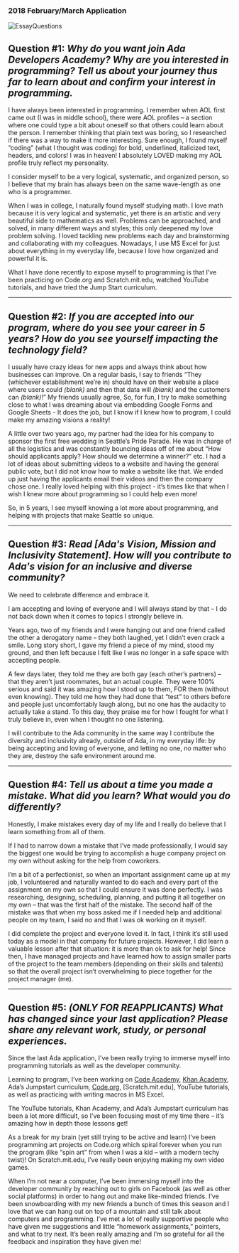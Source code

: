 ### 2018 February/March Application

![EssayQuestions]    
  
## **Question #1: *Why do you want join Ada Developers Academy? Why are you interested in programming? Tell us about your journey thus far to learn about and confirm your interest in programming.***  
  
I have always been interested in programming. I remember when AOL first came out (I was in middle school), there were AOL profiles – a section where one could type a bit about oneself so that others could learn about the person. I remember thinking that plain text was boring, so I researched if there was a way to make it more interesting. Sure enough, I found myself “coding” (what I thought was coding) for bold, underlined, italicized text, headers, and colors! I was in heaven! I absolutely LOVED making my AOL profile truly reflect my personality.  

I consider myself to be a very logical, systematic, and organized person, so I believe that my brain has always been on the same wave-length as one who is a programmer.  

When I was in college, I naturally found myself studying math. I love math because it is very logical and systematic, yet there is an artistic and very beautiful side to mathematics as well. Problems can be approached, and solved, in many different ways and styles; this only deepened my love problem solving. I loved tackling new problems each day and brainstorming and collaborating with my colleagues.
Nowadays, I use MS Excel for just about everything in my everyday life, because I love how organized and powerful it is.  

What I have done recently to expose myself to programming is that I’ve been practicing on Code.org and Scratch.mit.edu, watched YouTube tutorials, and have tried the Jump Start curriculum.  
  
----------
## **Question #2: *If you are accepted into our program, where do you see your career in 5 years? How do you see yourself impacting the technology field?***  
  
I usually have crazy ideas for new apps and always think about how businesses can improve. On a regular basis, I say to friends “They (whichever establishment we’re in) should have on their website a place where users could _(blank)_ and then that data will _(blank)_ and the customers can _(blank)_!” My friends usually agree, So, for fun, I try to make something close to what I was dreaming about via embedding Google Forms and Google Sheets - It does the job, but I know if I knew how to program, I could make my amazing visions a reality!  
  
A little over two years ago, my partner had the idea for his company to sponsor the first free wedding in Seattle’s Pride Parade. He was in charge of all the logistics and was constantly bouncing ideas off of me about “How should applicants apply? How should we determine a winner?” etc. I had a lot of ideas about submitting videos to a website and having the general public vote, but I did not know how to make a website like that. We ended up just having the applicants email their videos and then the company chose one. I really loved helping with this project - it’s times like that when I wish I knew more about programming so I could help even more!  
  
So, in 5 years, I see myself knowing a lot more about programming, and helping with projects that make Seattle so unique.  
  
  
----------  
## **Question #3: *Read [Ada's Vision, Mission and Inclusivity Statement]. How will you contribute to Ada's vision for an inclusive and diverse community?***  
  
We need to celebrate difference and embrace it.  
  
I am accepting and loving of everyone and I will always stand by that – I do not back down when it comes to topics I strongly believe in.  
  
Years ago, two of my friends and I were hanging out and one friend called the other a derogatory name – they both laughed, yet I didn’t even crack a smile. Long story short, I gave my friend a piece of my mind, stood my ground, and then left because I felt like I was no longer in a safe space with accepting people.  
  
A few days later, they told me they are both gay (each other’s partners) – that they aren’t just roommates, but an actual couple. They were 100% serious and said it was amazing how I stood up to them, FOR them (without even knowing). They told me how they had done that “test” to others before and people just uncomfortably laugh along, but no one has the audacity to actually take a stand. To this day, they praise me for how I fought for what I truly believe in, even when I thought no one listening.  
  
I will contribute to the Ada community in the same way I contribute the diversity and inclusivity already, outside of Ada, in my everyday life: by being accepting and loving of everyone, and letting no one, no matter who they are, destroy the safe environment around me.  
  
    
----------
## **Question #4: *Tell us about a time you made a mistake. What did you learn? What would you do differently?***  

Honestly, I make mistakes every day of my life and I really do believe that I learn something from all of them.  

If I had to narrow down a mistake that I’ve made professionally, I would say the biggest one would be trying to accomplish a huge company project on my own without asking for the help from coworkers.  
  
I’m a bit of a perfectionist, so when an important assignment came up at my job, I volunteered and naturally wanted to do each and every part of the assignment on my own so that I could ensure it was done perfectly. I was researching, designing, scheduling, planning, and putting it all together on my own – that was the first half of the mistake. The second half of the mistake was that when my boss asked me if I needed help and additional people on my team, I said no and that I was ok working on it myself.  
  
I did complete the project and everyone loved it. In fact, I think it’s still used today as a model in that company for future projects. However, I did learn a valuable lesson after that situation: it is more than ok to ask for help! Since then, I have managed projects and have learned how to assign smaller parts of the project to the team members (depending on their skills and talents) so that the overall project isn’t overwhelming to piece together for the project manager (me).  
  
    
----------
## **Question #5: *(ONLY FOR REAPPLICANTS) What has changed since your last application? Please share any relevant work, study, or personal experiences.***  
  
Since the last Ada application, I've been really trying to immerse myself into programming tutorials as well as the developer community.

Learning to program, I’ve been working on [Code Academy], [Khan Academy], Ada’s Jumpstart curriculum, [Code.org], [Scratch.mit.edu], YouTube tutorials, as well as practicing with writing macros in MS Excel.

The YouTube tutorials, Khan Academy, and Ada’s Jumpstart curriculum has been a lot more difficult, so I’ve been focusing most of my time there – it’s amazing how in depth those lessons get!

As a break for my brain (yet still trying to be active and learn) I’ve been programming art projects on Code.org which spiral forever when you run the program (like “spin art” from when I was a kid – with a modern techy twist)! On Scratch.mit.edu, I’ve really been enjoying making my own video games.

When I’m not near a computer, I’ve been immersing myself into the developer community by reaching out to girls on Facebook (as well as other social platforms) in order to hang out and make like-minded friends. I’ve been snowboarding with my new friends a bunch of times this season and I love that we can hang out on top of a mountain and still talk about computers and programming. I’ve met a lot of really supportive people who have given me suggestions and little “homework assignments,” pointers, and what to try next. It’s been really amazing and I’m so grateful for all the feedback and inspiration they have given me!
  
  
[Code Academy]: https://www.codecademy.com/  
[Khan Academy]: https://www.khanacademy.org/search?page_search_query=java  
[Code.org]: http://www.code.org  
[Scratch]: https://scratch.mit.edu  
[YouTube tutorials]: https://www.youtube.com/results?search_query=learn+to+code  
[EssayQuestions]: http://www.holestories.com/wp-content/uploads/2018/03/LS-Essay-Questions.png  
